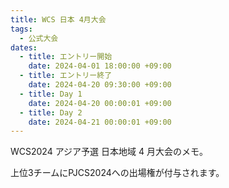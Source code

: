 ```yaml
---
title: WCS 日本 4月大会
tags:
  - 公式大会
dates:
  - title: エントリー開始
    date: 2024-04-01 18:00:00 +09:00
  - title: エントリー終了
    date: 2024-04-20 09:30:00 +09:00
  - title: Day 1
    date: 2024-04-20 00:00:01 +09:00
  - title: Day 2
    date: 2024-04-21 00:00:01 +09:00
---
```


WCS2024 アジア予選 日本地域 4 月大会のメモ。

上位3チームにPJCS2024への出場権が付与されます。

